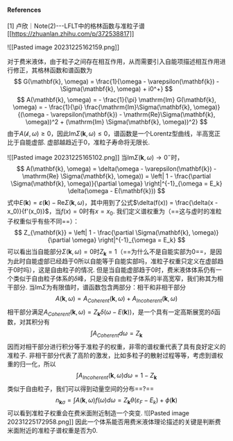 #### References
[1] 卢欣｜Note(2)---LFLT中的格林函数与准粒子谱[[https://zhuanlan.zhihu.com/p/372538817]]


![[Pasted image 20231225162159.png]]

对于费米液体，由于粒子之间存在相互作用，从而需要引入自能项描述相互作用进行修正，其格林函数和谱函数为
$$
G(\mathbf{k}, \omega) = \frac{1}{\omega - \varepsilon(\mathbf{k}) - \Sigma(\mathbf{k}, \omega) + i0^+}
$$
$$
A(\mathbf{k}, \omega) 
= - \frac{1}{\pi} \mathrm{Im} G(\mathbf{k}, \omega) 
= - \frac{1}{\pi} \frac{\mathrm{Im}\Sigma(\mathbf{k}, \omega)}{(\omega - \varepsilon(\mathbf{k}) - \mathrm{Re}\Sigma(\mathbf{k}, \omega))^2 + (\mathrm{Im} \Sigma(\mathbf{k}, \omega))^2}
$$
由于$A(\mathcal{k}, \omega) \ge 0$，因此$\mathrm{Im} \Sigma(\mathbf{k}, \omega) \le 0$，谱函数是一个Lorentz型曲线，半高宽正比于自能虚部. 虚部越趋近于$0$，准粒子寿命将无限长.

![[Pasted image 20231225165102.png]]
当$\mathrm{Im} \Sigma(\mathbf{k}, \omega) \rightarrow 0^-$时，
$$
A(\mathbf{k}, \omega)
= \delta(\omega - \varepsilon(\mathbf{k}) - \mathrm{Re} \Sigma(\mathbf{k}, \omega)) 
= \left| 1 - \frac{\partial \Sigma(\mathbf{k}, \omega)}{\partial \omega} \right|^{-1}_{\omega = E_k} \delta(\omega - E(\mathbf{k}))
$$
式中$E(\mathbf{k}) = \varepsilon(\mathbf{k}) - \mathrm{Re} \Sigma(\mathbf{k}, \omega)$，其中用到了公式$\delta(f(x)) = \frac{\delta(x - x_0)}{f'(x_0)}$，当$f(x) = 0$时有$x = x_0$. 我们定义谱权重为（==这与虚时的准粒子权重似乎有些不同==）：
$$
Z_{\mathbf{k}} = \left| 1 - \frac{\partial \Sigma(\mathbf{k}, \omega)}{\partial \omega} \right|^{-1}_{\omega = E_k}
$$
可以看出当自能部分$\Sigma (\mathbf{k}, \omega) = 0$时$Z_{\mathbf{k}} = 1$（==为什么不是自能实部为$0$==，是因为此时自能虚部已经趋于$0$所以自能等于自能实部吗，准粒子权重只定义在虚部趋于$0$时吗），这是自由粒子的情况. 
但是当自能虚部趋于$0$时，费米液体体系仍有一个类似于自由粒子体系的$\delta$峰，只是没有自由粒子体系的半高宽窄，我们称其为相干部分. 当$\mathrm{Im} \Sigma$为有限值时，谱函数包含两部分：相干和非相干部分
$$
A(\mathbf{k}, \omega) = A_{Coherent}(\mathbf{k}, \omega) + A_{Incoherent}(\mathbf{k}, \omega)
$$
相干部分满足$A_{Coherent} (\mathbf{k}, \omega) = Z_{\mathbf{k}} \delta(\omega - E(\mathbf{k}))$，是一个具有一定高斯展宽的$\delta$函数，对其积分有
$$
\int A_{Coherent} d\omega = Z_{\mathbf{k}}
$$
因而对相干部分进行积分等于准粒子的权重，非零的谱权重代表了具有良好定义的准粒子. 非相干部分代表了高阶的激发，比如多粒子的散射过程等等，考虑到谱权重的归一化，所以
$$
\int A_{Incoherent}(\mathbf{k}, \omega) d\omega = 1 - Z_{\mathbf{k}}
$$
类似于自由粒子，我们可以得到动量空间的分布==?==
$$
n_{\mathbf{k} \sigma} = \int A(\mathbf{k}, \omega) f(\omega) d\omega = Z_{\mathbf{k}} \theta(\varepsilon_{F} - E_k) + \phi(\mathbf{k})
$$
可以看到准粒子权重会在费米面附近制造一个突变. 
![[Pasted image 20231225172958.png]]
因此一个体系能否用费米液体理论描述的关键是判断费米面附近的准粒子谱权重是否为$0$. 